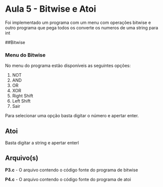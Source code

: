 # Aula 5 - Bitwise e Atoi

Foi implementado um programa com um menu com operações bitwise e outro programa que pega todos os converte os numeros de uma string para int

##Bitwise
### Menu do Bitwise
No menu do programa estão disponíveis as seguintes opções:
1. NOT
2. AND
3. OR
4. XOR
5. Right Shift
6. Left Shift
7. Sair

Para selecionar uma opção basta digitar o número e apertar enter.

## Atoi

Basta digitar a string e apertar enterl

## Arquivo(s)

**P3.c** - O arquivo contendo o código fonte do programa de bitwise

**P4.c** - O arquivo contendo o código fonte do programa de atoi